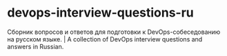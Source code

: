 # devops-interview-questions-ru
Сборник вопросов и ответов для подготовки к DevOps-собеседованию на русском языке. | A collection of DevOps interview questions and answers in Russian.

